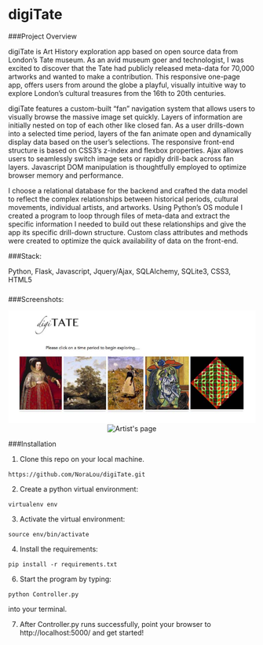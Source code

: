 digiTate
========
###Project Overview

digiTate is  Art History exploration app based on open source data from London’s Tate museum.  As an avid museum goer and technologist, I was excited to discover that the Tate had publicly released meta-data for 70,000 artworks and wanted to make a contribution.  This responsive one-page app, offers users from around the globe a playful, visually intuitive way to explore London’s cultural treasures from the 16th to 20th centuries.
 
digiTate features a custom-built “fan” navigation system that allows users to visually browse the massive image set quickly.  Layers of information are initially nested on top of each other like closed fan.  As a user drills-down into a selected time period, layers of the fan animate open and dynamically display data based on the user’s selections.  The responsive front-end structure is based on CSS3’s z-index and flexbox properties.  Ajax allows users to seamlessly switch image sets or rapidly drill-back across fan layers.  Javascript DOM manipulation is thoughtfully employed to optimize browser memory and performance.

I choose a relational database for the backend and crafted the data model to reflect the complex relationships between historical periods, cultural movements, individual artists, and artworks.  Using Python’s OS module I created a program to loop through files of meta-data and extract the specific information I needed to build out these relationships and give the app its specific drill-down structure.  Custom class attributes and methods were created to optimize the quick availability of data on the front-end.

###Stack:
    
Python, Flask, Javascript, Jquery/Ajax, SQLAlchemy, SQLite3, CSS3, HTML5

###

###Screenshots: 
<p align="center">
  <img align="center" src="/screenshots/Github.jpg" alt="Overview layer">
  <br/>
  <img align="center" src="/screenshots/gif/Best_Screencast.gif" alt="Artist's page">
</p>
  

<!--<img src = "/screenshots/gif/750px/18sec_1080.gif">-->

###Installation 

1. Clone this repo on your local machine.

  ```
  https://github.com/NoraLou/digiTate.git
  ```
2. Create a python virtual environment:

  ```
  virtualenv env
  ```
3. Activate the virtual environment:

  ```
  source env/bin/activate
  ```
4. Install the requirements:

  ```
  pip install -r requirements.txt
  ```

6. Start the program by typing:
  ```
  python Controller.py
  ```
  into your terminal. 

7.  After Controller.py runs successfully, point your browser to http://localhost:5000/ and get started!
 


  
